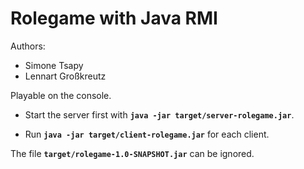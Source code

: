 # Rolegame with Java RMI

Authors: 

- Simone Tsapy
- Lennart Großkreutz

Playable on the console.

- Start the server first with **`java -jar target/server-rolegame.jar`**.

- Run **`java -jar target/client-rolegame.jar`** for each client. 

The file **`target/rolegame-1.0-SNAPSHOT.jar`** can be ignored.
